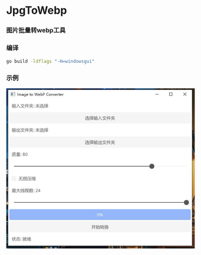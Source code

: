 # JpgToWebp

### 图片批量转webp工具

### 编译

```cmd
go build -ldflags "-H=windowsgui"
```

### 示例

![](images\1.JPG)
